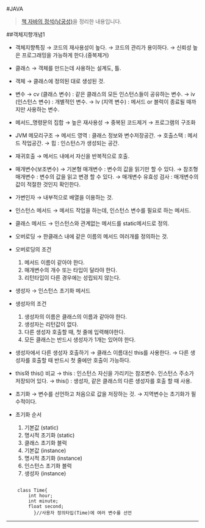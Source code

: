 #JAVA
> [책 자바의 정석(남궁성)](http://www.kyobobook.co.kr/product/detailViewKor.laf?ejkGb=KOR&barcode=9788994492032)을 정리한 내용입니다.


##객체지향개념1

* 객체지향특징
	→ 코드의 재사용성이 높다.
	→ 코드의 관리가 용이하다.
	→ 신뢰성 높은 프로그래밍을 가능하게 한다.(중복제거)

* 클래스
	→ 객체를 만드는데 사용하는 설계도, 틀.

* 객체
	→ 클래스에 정의된 대로 생성된 것.
	
* 변수
	→ cv (클래스 변수) : 같은 클래스의 모든 인스턴스들이 공유하는 변수.
	→ iv (인스턴스 변수) : 개별적인 변수.
	→ lv (지역 변수) : 메서드 or 블럭이 종료될 때까지만 사용하는 변수.

* 메서드_명령문의 집합
	→ 높은 재사용성
	→ 중복된 코드제거
	→ 프로그램의 구조화

* JVM 메모리구조
	→ 메서드 영역 : 클래스 정보와 변수저장공간.
	→ 호출스택 : 메서드 작업공간.
	→ 힙 : 인스턴스가 생성되는 공간.

* 재귀호출
	→ 메서드 내에서 자신을 반복적으로 호출.

* 매개변수(보조변수)
	→ 기본형 매개변수 : 변수의 값을 읽기만 할 수 있다.
	→ 참조형 매개변수 : 변수의 값을 읽고 변경 할 수 있다.
	→ 매개변수 유효성 검사 : 매개변수의 값이 적절한 것인지 확인한다.

* 가변인자
	→ 내부적으로 배열을 이용하는 것.

* 인스턴스 메서드
	→ 메서드 작업을 하는데, 인스턴스 변수를 필요로 하는 메서드.

* 클래스 메서드
	→ 인스턴스와 관계없는 메서드를 static메서드로 정의.

* 오버로딩
	→ 한클래스 내에 같은 이름의 메서드 여러개를 정의하는 것.

* 오버로딩의 조건
	1. 메서드 이름이 같아야 한다.
	2. 매개변수의 개수 또는 타입이 달라야 한다.
	3. 리턴타입이 다른 경우에는 성립되지 않는다.

* 생성자
	→ 인스턴스 초기화 메서드

* 생성자의 조건
	1. 생성자의 이름은 클래스의 이름과 같아야 한다.
	2. 생성자는 리턴값이 없다.
	3. 다른 생성자 호출할 때, 첫 줄에 입력해야한다.
	4. 모든 클래스는 반드시 생성자가 1개는 있어야 한다.
	
* 생성자에서 다른 생성자 호출하기
	→ 클래스 이름대신 this를 사용한다.
	→ 다른 생성자를 호출할 때 반드시 첫 줄에만 호출이 가능하다.
	
* this와 this() 비교
	→ this : 인스턴스 자신을 가리키는 참조변수. 인스턴스 주소가 저장되어 있다.
	→ this() : 생성자, 같은 클래스의 다른 생성자를 호출 할 때 사용.

* 초기화 
	→ 변수를 선언하고 처음으로 값을 저장하는 것.
	→ 지역변수는 초기화가  필수적이다.

* 초기화 순서
	1. 기본값 (static)
	2. 명시적 초기화 (static)
	3. 클래스 초기화 블럭
	4. 기본값 (instance)
	5. 명시적 초기화 (instance)
	6. 인스턴스 초기화 블럭
	7. 생성자 (instance)

<pre><code>
	class Time{
		int hour;
		int minute;
		float second;
		  }//사용자 정의타입(Time)에 여러 변수를 선언
</code></pre>

*****